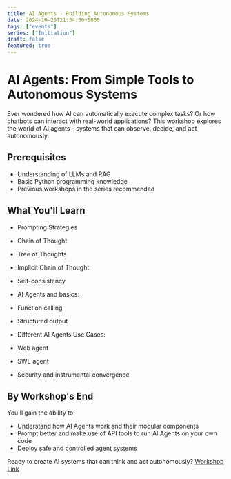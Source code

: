 ```yaml
---
title: AI Agents - Building Autonomous Systems
date: 2024-10-25T21:34:36+0800
tags: ["events"]
series: ["Initiation"]
draft: false
featured: true
---
```

# AI Agents: From Simple Tools to Autonomous Systems

Ever wondered how AI can automatically execute complex tasks? Or how chatbots can interact with real-world applications? This workshop explores the world of AI agents - systems that can observe, decide, and act autonomously.

## Prerequisites

* Understanding of LLMs and RAG
* Basic Python programming knowledge
* Previous workshops in the series recommended

## What You'll Learn

* Prompting Strategies

* Chain of Thought
* Tree of Thoughts
* Implicit Chain of Thought
* Self-consistency

* AI Agents and basics:

* Function calling
* Structured output

* Different AI Agents Use Cases:

* Web agent
* SWE agent
* Security and instrumental convergence

## By Workshop's End

You'll gain the ability to:

* Understand how AI Agents work and their modular components
* Prompt better and make use of API tools to run AI Agents on your own code
* Deploy safe and controlled agent systems

Ready to create AI systems that can think and act autonomously? [Workshop Link](https://docs.google.com/presentation/d/1AHKFjvSxJlbnCQRpOphf8xjRT-_RWGhIzs9oN3u_I0k/edit#slide=id.g30d7e218bfd_0_203)
